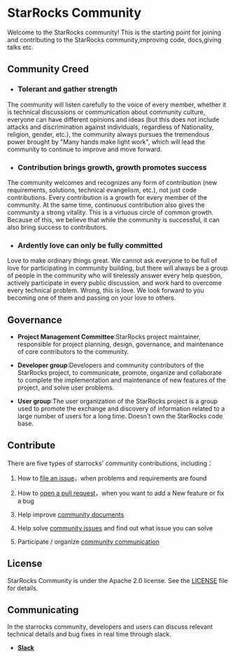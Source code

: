 # StarRocks Community
Welcome to the StarRocks community!
This is the starting point for joining and contributing to the StarRocks community,improving code, docs,giving talks etc.

## Community Creed
* ### Tolerant and gather strength
The community will listen carefully to the voice of every member, whether it is technical 
discussions or communication about community culture, everyone can have different opinions and 
ideas (but this does not include attacks and discrimination against individuals, regardless of Nationality, religion, gender, etc.), 
the community always pursues the tremendous power brought by "Many hands make light work", which will lead the community to continue
to improve and move forward.

* ### Contribution brings growth, growth promotes success
The community welcomes and recognizes any form of contribution (new requirements, solutions, technical evangelism, etc.), 
not just code contributions. Every contribution is a growth for every member of the community. At the same time, 
continuous contribution also gives the community a strong vitality. This is a virtuous circle of common growth. Because of this, 
we believe that while the community is successful, it can also bring success to contributors.

* ### Ardently love can only be fully committed
Love to make ordinary things great. We cannot ask everyone to be full of love for participating in community building, 
but there will always be a group of people in the community who will tirelessly answer every help question, 
actively participate in every public discussion, and work hard to overcome every technical problem. Wrong, 
this is love. We look forward to you becoming one of them and passing on your love to others.

## Governance
+ **Project Management Committee**:StarRocks project maintainer, responsible for project planning, design, governance, 
and maintenance of core contributors to the community.  

+ **Developer group**:Developers and community contributors of the StarRocks project, to communicate, promote, organize and 
collaborate to complete the implementation and maintenance of new features of the project, and solve user problems.  

+ **User group**:The user organization of the StarRocks project is a group used to promote the exchange and 
discovery of information related to a large number of users for a long time. Doesn't own the StarRocks code base.

## Contribute

There are five types of starrocks' community contributions, including：

1. How to [file an issue](https://github.com/StarRocks/community/blob/main/Contributors/guide/file%20an%20issue.md)，when problems and requirements are found

2. How to [open a pull request](https://github.com/StarRocks/community/blob/main/Contributors/guide/workflow.md)，when you want to add a New feature or fix a bug

3. Help improve [community documents](https://github.com/StarRocks/community/blob/main/Contributors/guide/doc%20improvements.md)

4. Help solve [community issues](https://github.com/StarRocks/community/blob/main/Contributors/guide/Solve%20issues.md) and find out what issue you can solve

5. Participate / organize [community communication](https://github.com/StarRocks/community/blob/main/Contributors/guide/community-%20activity.md)


## License
StarRocks Community is under the Apache 2.0 license. See the [LICENSE](https://github.com/StarRocks/community/blob/main/LICENSE) file for details.

## Communicating

In the starrocks community, developers and users can discuss relevant technical details and bug fixes in real time through slack.
+ [**Slack**](https://join.slack.com/t/starrocks/shared_invite/zt-z5zxqr0k-U5lrTVlgypRIV8RbnCIAzg)


